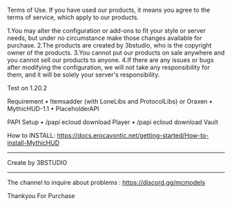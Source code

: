 Terms of Use.
If you have used our products, it means you agree to the terms of service, which apply to our products.

1.You may alter the configuration or add-ons to fit your style or server needs, but under no circumstance make those changes available for purchase.
2.The products are created by 3bstudio, who is the copyright owner of the products.
3.You cannot put our products on sale anywhere and you cannot sell our products to anyone.
4.If there are any issues or bugs after modifying the configuration, we will not take any responsibility for them, and it will be solely your server's responsibility.

Test on 1.20.2

Requirement
  • Itemsadder (with LoneLibs and ProtocolLibs) or Oraxen
  • MythicHUD-1.1
  • PlaceholderAPI


PAPI Setup
  • /papi ecloud download Player
  • /papi ecloud download Vault

How to INSTALL: https://docs.erocavontic.net/getting-started/How-to-install-MythicHUD

--------------------------

Create by 3BSTUDIO

--------------------------

The channel to inquire about problems : https://discord.gg/mcmodels

Thankyou For Purchase
